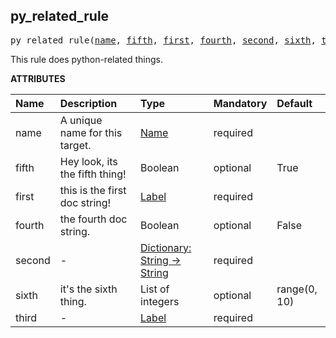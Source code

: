 <!-- Generated with Stardoc: http://skydoc.bazel.build -->

<a name="#py_related_rule"></a>

## py_related_rule

<pre>
py_related_rule(<a href="#py_related_rule-name">name</a>, <a href="#py_related_rule-fifth">fifth</a>, <a href="#py_related_rule-first">first</a>, <a href="#py_related_rule-fourth">fourth</a>, <a href="#py_related_rule-second">second</a>, <a href="#py_related_rule-sixth">sixth</a>, <a href="#py_related_rule-third">third</a>)
</pre>

This rule does python-related things.

**ATTRIBUTES**


| Name  | Description | Type | Mandatory | Default |
| :------------- | :------------- | :------------- | :------------- | :------------- |
| <a name="py_related_rule-name"></a>name |  A unique name for this target.   | <a href="https://bazel.build/docs/build-ref.html#name">Name</a> | required |  |
| <a name="py_related_rule-fifth"></a>fifth |  Hey look, its the fifth thing!   | Boolean | optional | True |
| <a name="py_related_rule-first"></a>first |  this is the first doc string!   | <a href="https://bazel.build/docs/build-ref.html#labels">Label</a> | required |  |
| <a name="py_related_rule-fourth"></a>fourth |  the fourth doc string.   | Boolean | optional | False |
| <a name="py_related_rule-second"></a>second |  -   | <a href="https://bazel.build/docs/skylark/lib/dict.html">Dictionary: String -> String</a> | required |  |
| <a name="py_related_rule-sixth"></a>sixth |  it's the sixth thing.   | List of integers | optional | range(0, 10) |
| <a name="py_related_rule-third"></a>third |  -   | <a href="https://bazel.build/docs/build-ref.html#labels">Label</a> | required |  |


